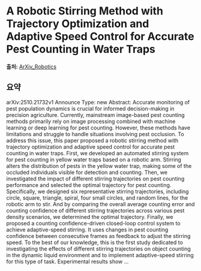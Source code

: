 # A Robotic Stirring Method with Trajectory Optimization and Adaptive Speed Control for Accurate Pest Counting in Water Traps

**출처:** [ArXiv_Robotics](https://arxiv.org/abs/2510.21732)

## 요약
arXiv:2510.21732v1 Announce Type: new
Abstract: Accurate monitoring of pest population dynamics is crucial for informed decision-making in precision agriculture. Currently, mainstream image-based pest counting methods primarily rely on image processing combined with machine learning or deep learning for pest counting. However, these methods have limitations and struggle to handle situations involving pest occlusion. To address this issue, this paper proposed a robotic stirring method with trajectory optimization and adaptive speed control for accurate pest counting in water traps. First, we developed an automated stirring system for pest counting in yellow water traps based on a robotic arm. Stirring alters the distribution of pests in the yellow water trap, making some of the occluded individuals visible for detection and counting. Then, we investigated the impact of different stirring trajectories on pest counting performance and selected the optimal trajectory for pest counting. Specifically, we designed six representative stirring trajectories, including circle, square, triangle, spiral, four small circles, and random lines, for the robotic arm to stir. And by comparing the overall average counting error and counting confidence of different stirring trajectories across various pest density scenarios, we determined the optimal trajectory. Finally, we proposed a counting confidence-driven closed-loop control system to achieve adaptive-speed stirring. It uses changes in pest counting confidence between consecutive frames as feedback to adjust the stirring speed. To the best of our knowledge, this is the first study dedicated to investigating the effects of different stirring trajectories on object counting in the dynamic liquid environment and to implement adaptive-speed stirring for this type of task. Experimental results show ...

